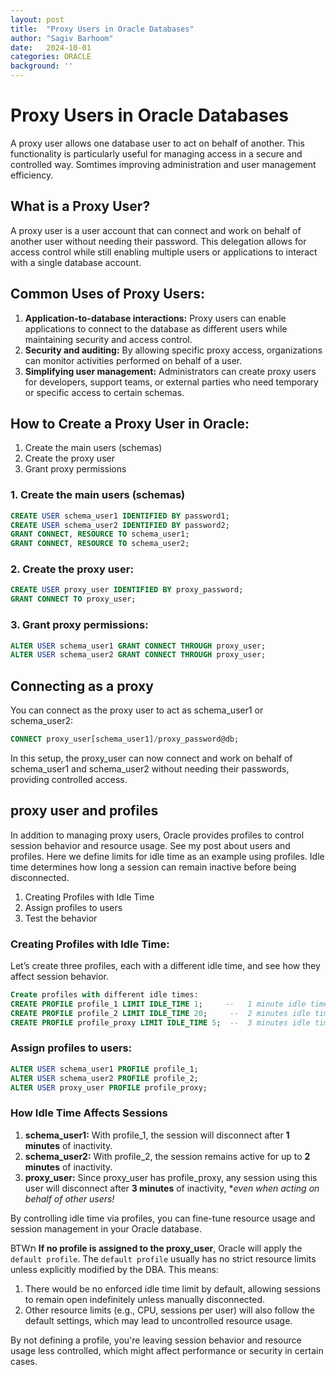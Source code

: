```yaml
---
layout: post
title:  "Proxy Users in Oracle Databases"
author: "Sagiv Barhoom"
date:   2024-10-01
categories: ORACLE 
background: ''
---
```


# Proxy Users in Oracle Databases

A proxy user allows one database user to act on behalf of another. 
This functionality is particularly useful for managing access in a secure and controlled way.
Somtimes improving administration and user management efficiency.

## What is a Proxy User?
A proxy user is a user account that can connect and work on behalf of another user without needing their password. 
This delegation allows for access control while still enabling multiple users or applications to interact with a single database account.

## Common Uses of Proxy Users:
1. **Application-to-database interactions:** 
   Proxy users can enable applications to connect to the database as different users while maintaining security and access control.
2. **Security and auditing:**
   By allowing specific proxy access, organizations can monitor activities performed on behalf of a user.
3. **Simplifying user management:** Administrators can create proxy users for developers, support teams, or external parties who need temporary or specific access to certain schemas.

## How to Create a Proxy User in Oracle:
1. Create the main users (schemas)
2. Create the proxy user
3. Grant proxy permissions

### 1. Create the main users (schemas)
```sql
CREATE USER schema_user1 IDENTIFIED BY password1;
CREATE USER schema_user2 IDENTIFIED BY password2;
GRANT CONNECT, RESOURCE TO schema_user1;
GRANT CONNECT, RESOURCE TO schema_user2;
```
### 2. Create the proxy user:
```sql
CREATE USER proxy_user IDENTIFIED BY proxy_password;
GRANT CONNECT TO proxy_user;
```
### 3. Grant proxy permissions:
```sql
ALTER USER schema_user1 GRANT CONNECT THROUGH proxy_user;
ALTER USER schema_user2 GRANT CONNECT THROUGH proxy_user;
```
## Connecting as a proxy
You can connect as the proxy user to act as schema_user1 or schema_user2:
```sql
CONNECT proxy_user[schema_user1]/proxy_password@db;
```
In this setup, the proxy_user can now connect and work on behalf of schema_user1 and schema_user2 without needing their passwords, providing controlled access.

## proxy user and profiles
In addition to managing proxy users, Oracle provides profiles to control session behavior and resource usage. 
See my post about users and profiles.
Here we define limits for idle time as an example  using profiles.
Idle time determines how long a session can remain inactive before being disconnected.
1. Creating Profiles with Idle Time
2. Assign profiles to users
3. Test the behavior
### Creating Profiles with Idle Time:
Let’s create three profiles, each with a different idle time, and see how they affect session behavior.
```sql
Create profiles with different idle times:
CREATE PROFILE profile_1 LIMIT IDLE_TIME 1;     --   1 minute idle time
CREATE PROFILE profile_2 LIMIT IDLE_TIME 20;     --  2 minutes idle time
CREATE PROFILE profile_proxy LIMIT IDLE_TIME 5;  --  3 minutes idle time
```
### Assign profiles to users:
```sql
ALTER USER schema_user1 PROFILE profile_1;
ALTER USER schema_user2 PROFILE profile_2;
ALTER USER proxy_user PROFILE profile_proxy;
```

### How Idle Time Affects Sessions
1. **schema_user1:** With profile_1, the session will disconnect after **1 minutes** of inactivity.
2. **schema_user2:** With profile_2, the session remains active for up to **2 minutes** of inactivity.
3. **proxy_user:** Since proxy_user has profile_proxy, any session using this user will disconnect after **3 minutes** of inactivity, **even when acting on behalf of other users!*

By controlling idle time via profiles, you can fine-tune resource usage and session management in your Oracle database.

BTWת **If no profile is assigned to the proxy_user**, Oracle will apply the `default profile`. 
The `default profile` usually has no strict resource limits unless explicitly modified by the DBA. 
This means:
1. There would be no enforced idle time limit by default, allowing sessions to remain open indefinitely unless manually disconnected.
2. Other resource limits (e.g., CPU, sessions per user) will also follow the default settings, which may lead to uncontrolled resource usage.

By not defining a profile, you're leaving session behavior and resource usage less controlled, which might affect performance or security in certain cases.
